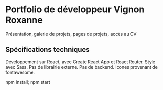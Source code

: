 # Portfolio de développeur Vignon Roxanne

Présentation, galerie de projets, pages de projets, accès au CV

## Spécifications techniques

Développement sur React, avec Create React App et React Router.
Style avec Sass.
Pas de librairie externe.
Pas de backend.
Icones provenant de fontawesome.

npm install;
npm start